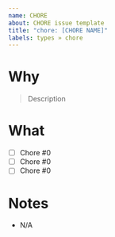 ```yaml
---
name: CHORE
about: CHORE issue template
title: "chore: [CHORE NAME]"
labels: types » chore
---
```


# Why

> Description

# What

* [ ] Chore #0
* [ ] Chore #0
* [ ] Chore #0

# Notes

* N/A
